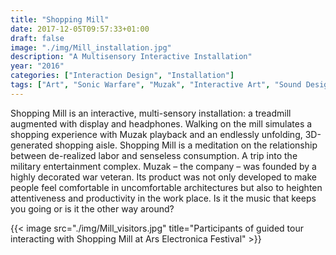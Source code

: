 ```yaml
---
title: "Shopping Mill"
date: 2017-12-05T09:57:33+01:00
draft: false
image: "./img/Mill_installation.jpg"
description: "A Multisensory Interactive Installation"
year: "2016"
categories: ["Interaction Design", "Installation"]
tags: ["Art", "Sonic Warfare", "Muzak", "Interactive Art", "Sound Design", "Interface Cultures", "Ars Electronica", "C++", "OpenFrameworks", "Raspberry Pi"]
---
```


Shopping Mill is an interactive, multi-sensory installation: a treadmill augmented with display and 
headphones. Walking on the mill simulates a shopping experience with Muzak playback and an 
endlessly unfolding, 3D-generated shopping aisle. 
Shopping Mill is a meditation on the relationship between de-realized labor and senseless consumption. 
A trip into the military entertainment complex. Muzak – the company – was founded by a highly 
decorated war veteran. Its product was not only developed to make people feel comfortable in 
uncomfortable architectures but also to heighten attentiveness and productivity in the work place. 
Is it the music that keeps you going or is it the other way around?

{{< image src="./img/Mill_visitors.jpg" title="Participants of guided tour interacting with Shopping Mill at Ars Electronica Festival" >}}